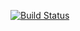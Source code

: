 [![Build Status](https://travis-ci.org/advanced-rest-client/code-mirror.svg?branch=stage)](https://travis-ci.org/advanced-rest-client/code-mirror)  

